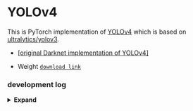 # YOLOv4

This is PyTorch implementation of [YOLOv4](https://github.com/AlexeyAB/darknet) which is based on [ultralytics/yolov3](https://github.com/ultralytics/yolov3).

* [[original Darknet implementation of YOLOv4]](https://github.com/AlexeyAB/darknet)

* Weight [`download link`](https://github.com/WongKinYiu/PyTorch_YOLOv4)

### development log

<details><summary> <b>Expand</b> </summary>

* `2021-11-25` - training YOLOv4 with Squeeze-and-Excitation Networks using PyTorch. [`paper link`](https://arxiv.org/pdf/1709.01507.pdf)

<details>

## Implementation

### config 

yolov4-tiny.cfg addition `[selayer]`

model.py 
```
# line 22:
if mdef['type'] == 'selayer':
  modules = SELayer(output_filters[-1])

# line 581:
class SELayer(nn.Module):
    def __init__(self, channel, reduction=4):
        super(SELayer, self).__init__()
        self.avg_pool = nn.AdaptiveAvgPool2d(1)
        self.fc = nn.Sequential(
            nn.Linear(channel, 18),
            nn.ReLU(inplace=True),
            nn.Linear(18, channel),
            nn.Sigmoid(),
        )

    def forward(self, x):
        b, c, _, _ = x.size()
        y = self.avg_pool(x).view(b, c)
        y = self.fc(y).view(b, c, 1, 1)
        return x * y
```

datect.py 
```
# line 124:
f.write(('%g ' * 6 + '\n') % (cls,conf, *xyxy))  # label format

# line 125
f.write(('%g ' * 5 + '\n') % (cls, *xywh))  # label format
```

## Requirements

docker (recommanded):
```
# create the docker container, you can change the share memory size if you have more.
nvidia-docker run --name yolov4 -it -v your_coco_path/:/coco/ -v your_code_path/:/yolo --shm-size=64g nvcr.io/nvidia/pytorch:20.11-py3

# apt install required packages
apt update
apt install -y zip htop screen libgl1-mesa-glx

# pip install required packages
pip install seaborn thop

# install mish-cuda if you want to use mish activation
# https://github.com/thomasbrandon/mish-cuda
# https://github.com/JunnYu/mish-cuda
cd /
git clone https://github.com/JunnYu/mish-cuda
cd mish-cuda
python setup.py build install

# go to code folder
cd /yolo
```

local:
```
pip install -r requirements.txt
```

## Training

```
python train.py --device 0 --batch-size 16 --img 640 640 --data data.yaml --cfg cfg/yolov4-pacsp.cfg --weights '' --name yolov4-pacsp
```

## Testing

```
python test.py --img 640 --conf 0.001 --batch 8 --device 0 --data data.yaml --cfg cfg/yolov4-pacsp.cfg --weights weights/yolov4-pacsp.pt
```

## Detection

```
python detect.py --source '' --cfg '' --weights '' --save-txt
```
